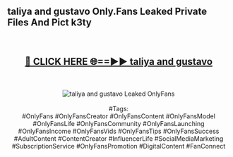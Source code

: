 <h2>taliya and gustavo Only.Fans Leaked Private Files And Pict k3ty</h2>
<br>
<div align="center">
<h2><a href="https://mediafiles.top/taliya_and_gustavo" rel="nofollow">🔴 CLICK HERE 🌐==►► taliya and gustavo</a></h2>
<br>
<br>
<a href="https://mediafiles.top/taliya_and_gustavo" rel="nofollow" data-target="animated-image.originalLink"><img src="https://i.ibb.co.com/WyWwxjT/player-gif2.gif" alt="taliya and gustavo Leaked OnlyFans" style="max-width: 100%; display: inline-block;" data-target="animated-image.originalImage"></a>
<br><br>
#Tags:
<br>
#OnlyFans #OnlyFansCreator #OnlyFansContent #OnlyFansModel #OnlyFansLife #OnlyFansCommunity #OnlyFansLaunching #OnlyFansIncome #OnlyFansVids #OnlyFansTips #OnlyFansSuccess #AdultContent #ContentCreator #InfluencerLife #SocialMediaMarketing #SubscriptionService #OnlyFansPromotion #DigitalContent #FanConnect
</div>
<br>